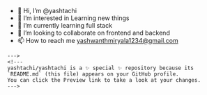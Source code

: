 - 👋 Hi, I’m @yashtachi
- 👀 I’m interested in Learning new things
- 🌱 I’m currently learning full stack
- 💞️ I’m looking to collaborate on frontend and backend
- 📫 How to reach me yashwanthmiryala1234@gmail.com
 

```
--->
<!---
yashtachi/yashtachi is a ✨ special ✨ repository because its `README.md` (this file) appears on your GitHub profile.
You can click the Preview link to take a look at your changes.
--->
